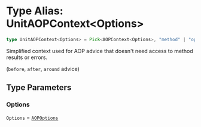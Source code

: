 # Type Alias: UnitAOPContext\<Options\>

```ts
type UnitAOPContext<Options> = Pick<AOPContext<Options>, "method" | "options">;
```

Simplified context used for AOP advice that doesn't need access to
method results or errors.

(`before`, `after`, `around` advice)

## Type Parameters

### Options

`Options` = [`AOPOptions`](AOPOptions.md)
